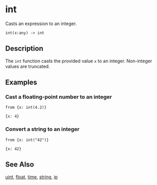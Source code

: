  # int

Casts an expression to an integer.

```tql
int(x:any) -> int
```

## Description

The `int` function casts the provided value `x` to an integer. Non-integer
values are truncated.

## Examples

### Cast a floating-point number to an integer

```tql
from {x: int(4.2)}
```

```tql
{x: 4}
```

### Convert a string to an integer

```tql
from {x: int("42")}
```

```tql
{x: 42}
```

## See Also

[uint](uint.md), [float](float.md), [time](time.md), [string](string.md), [ip](ip.md)
